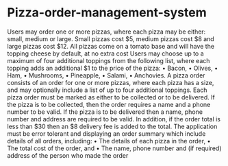 # Pizza-order-management-system
Users may order one or more pizzas, where each pizza may be either: small, medium or large. Small pizzas cost $5, medium pizzas cost $8 and large pizzas cost $12. All pizzas come on a tomato base and will have the topping cheese by default, at no extra cost
Users may choose up to a maximum of four additional toppings 
 from the following list, where each topping adds an additional $1 to the price of the pizza:
• Bacon,
• Olives,
• Ham,
• Mushrooms,
• Pineapple,
• Salami,
• Anchovies.
A pizza order consists of an order for one or more pizzas, where each pizza has a size, and may optionally include a list of up to four additional toppings.
Each pizza order must be marked as either to be collected or to be delivered.
If the pizza is to be collected, then the order requires a name and a phone number to be valid.
If the pizza is to be delivered then a name, phone number and address are required to be valid. In addition, if the order total is less than $30 then an $8 delivery fee is added to the total. The application must be error tolerant and displaying an order summary which include details of all orders, including:
• The details of each pizza in the order,
• The total cost of the order, and
• The name, phone number and (if required) address of the person who made the order
